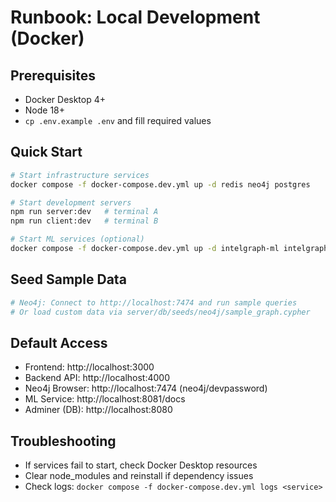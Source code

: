 # Runbook: Local Development (Docker)

## Prerequisites

- Docker Desktop 4+
- Node 18+
- `cp .env.example .env` and fill required values

## Quick Start

```bash
# Start infrastructure services
docker compose -f docker-compose.dev.yml up -d redis neo4j postgres

# Start development servers
npm run server:dev   # terminal A
npm run client:dev   # terminal B

# Start ML services (optional)
docker compose -f docker-compose.dev.yml up -d intelgraph-ml intelgraph-ml-worker
```

## Seed Sample Data

```bash
# Neo4j: Connect to http://localhost:7474 and run sample queries
# Or load custom data via server/db/seeds/neo4j/sample_graph.cypher
```

## Default Access

- Frontend: http://localhost:3000
- Backend API: http://localhost:4000
- Neo4j Browser: http://localhost:7474 (neo4j/devpassword)
- ML Service: http://localhost:8081/docs
- Adminer (DB): http://localhost:8080

## Troubleshooting

- If services fail to start, check Docker Desktop resources
- Clear node_modules and reinstall if dependency issues
- Check logs: `docker compose -f docker-compose.dev.yml logs <service>`

